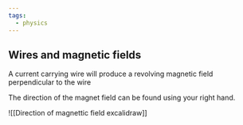 ```yaml
---
tags:
  - physics
---
```

## Wires and magnetic fields
A current carrying wire will produce a revolving magnetic field perpendicular to the wire 



The direction of the magnet field can be found using your right hand. 

![[Direction of magnettic field excalidraw]]